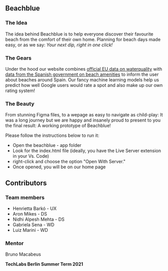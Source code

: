 ## Beachblue

### The Idea

The idea behind Beachblue is to help everyone discover their favourite beach from the comfort of their own home. Planning for beach days made easy, or as we say: *Your next dip, right in one click!*

### The Gears

Under the hood our website combines [official EU data on waterquality](https://www.eea.europa.eu/data-and-maps/data/bathing-water-directive-status-of-bathing-water-12) with [data from the Spanish government on beach amenities](https://opendata.esri.es/datasets/playas-espa%C3%B1olas/explore?location=35.487513%2C-6.807217%2C5.55) to inform the user about beaches around Spain. Our fancy machine learning models help us predict how well Google users would rate a spot and also make up our own rating system!

### The Beauty

From stunning Figma files, to a wepage as easy to navigate as child-play: It was a long journey but we are happy and insanely proud to present to you the final result: A working prototype of Beachblue!

Please follow the instructions below to run it:

- Open the beachblue - app folder
- Look for the index.html file (ideally, you have the Live Server extension in your Vs. Code)
- right-click and choose the option "Open With Server."
- Once opened, you will be on our home page


## Contributors

### Team members

- Henrietta Barkó - UX
- Aron Mikes - DS
- Nidhi Alpesh Mehta - DS
- Gabriela Sena - WD
- Luiz Marini - WD

### Mentor 
Bruno Macabeus 

**TechLabs Berlin Summer Term 2021**
